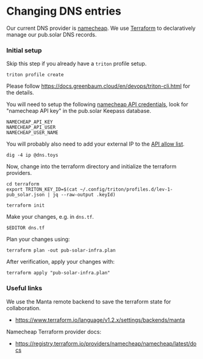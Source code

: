 # Changing DNS entries

Our current DNS provider is [namecheap](https://www.namecheap.com/).
We use [Terraform](https://www.terraform.io) to declaratively manage our pub.solar DNS records.

### Initial setup

Skip this step if you already have a `triton` profile setup.

```
triton profile create
```

Please follow https://docs.greenbaum.cloud/en/devops/triton-cli.html for the details.

You will need to setup the following [namecheap API credentials](https://www.namecheap.com/support/api/intro),
look for "namecheap API key" in the pub.solar Keepass database.
```
NAMECHEAP_API_KEY
NAMECHEAP_API_USER
NAMECHEAP_USER_NAME
```
You will probably also need to add your external IP to the [API allow list](https://ap.www.namecheap.com/settings/tools/apiaccess/whitelisted-ips).
```
dig -4 ip @dns.toys
```

Now, change into the terraform directory and initialize the terraform providers.

```
cd terraform
export TRITON_KEY_ID=$(cat ~/.config/triton/profiles.d/lev-1-pub_solar.json | jq --raw-output .keyId)

terraform init
```

Make your changes, e.g. in `dns.tf`.
```
$EDITOR dns.tf
```

Plan your changes using:
```
terraform plan -out pub-solar-infra.plan
```

After verification, apply your changes with:
```
terraform apply "pub-solar-infra.plan"
```

### Useful links

We use the Manta remote backend to save the terraform state for collaboration.
- https://www.terraform.io/language/v1.2.x/settings/backends/manta

Namecheap Terraform provider docs:
- https://registry.terraform.io/providers/namecheap/namecheap/latest/docs
